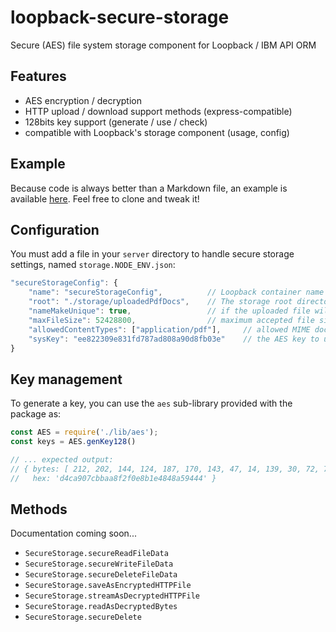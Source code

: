 # loopback-secure-storage
Secure (AES) file system storage component for Loopback / IBM API ORM

## Features

- AES encryption / decryption
- HTTP upload / download support methods (express-compatible)
- 128bits key support (generate / use / check)
- compatible with Loopback's storage component (usage, config)

## Example

Because code is always better than a Markdown file, an example is available [here](https://github.com/rascafr/example-loopback-secure-storage). Feel free to clone and tweak it!

## Configuration

You must add a file in your `server` directory to handle secure storage settings, named `storage.NODE_ENV.json`:

```js
"secureStorageConfig": {
    "name": "secureStorageConfig",          // Loopback container name
    "root": "./storage/uploadedPdfDocs",    // The storage root directory (project root reference)
    "nameMakeUnique": true,                 // if the uploaded file will be renamed to prevent collisions
    "maxFileSize": 52428800,                // maximum accepted file size in bytes
    "allowedContentTypes": ["application/pdf"],     // allowed MIME document types
    "sysKey": "ee822309e831fd787ad808a90d8fb03e"    // the AES key to use
}
```

## Key management

To generate a key, you can use the `aes` sub-library provided with the package as:

```js
const AES = require('./lib/aes');
const keys = AES.genKey128()

// ... expected output:
// { bytes: [ 212, 202, 144, 124, 187, 170, 143, 47, 14, 139, 30, 72, 72, 165, 148, 68 ],
//   hex: 'd4ca907cbbaa8f2f0e8b1e4848a59444' }

```

## Methods

Documentation coming soon...

- `SecureStorage.secureReadFileData`
- `SecureStorage.secureWriteFileData`
- `SecureStorage.secureDeleteFileData`
- `SecureStorage.saveAsEncryptedHTTPFile`
- `SecureStorage.streamAsDecryptedHTTPFile`
- `SecureStorage.readAsDecryptedBytes`
- `SecureStorage.secureDelete`